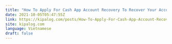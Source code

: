 ```yaml
---
title: "How To Apply For Cash App Account Recovery To Recover Your Account?"
date: 2021-10-05T05:47:55Z
link: https://kipalog.com/posts/How-To-Apply-For-Cash-App-Account-Recovery-To-Recover-Your-Account--?utm_medium=RSS&utm_source=news.12bit.vn
site: kipalog.com
language: Vietnamese
draft: false
---
```

